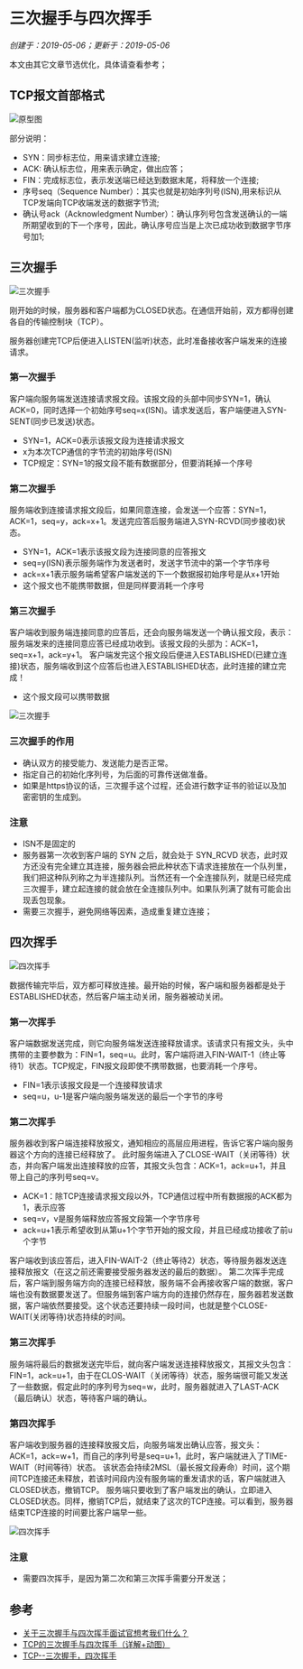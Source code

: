 # 三次握手与四次挥手

*创建于：2019-05-06；更新于：2019-05-06*

本文由其它文章节选优化，具体请查看参考；

## TCP报文首部格式

![原型图](./img/tcp.jpg)

部分说明：
- SYN：同步标志位，用来请求建立连接;
- ACK: 确认标志位，用来表示确定，做出应答；
- FIN：完成标志位，表示发送端已经达到数据末尾，将释放一个连接;
- 序号seq（Sequence Number）：其实也就是初始序列号(ISN),用来标识从TCP发端向TCP收端发送的数据字节流;
- 确认号ack（Acknowledgment Number）：确认序列号包含发送确认的一端所期望收到的下一个序号，因此，确认序号应当是上次已成功收到数据字节序号加1;

## 三次握手

![三次握手](./img/link.jpg)

刚开始的时候，服务器和客户端都为CLOSED状态。在通信开始前，双方都得创建各自的传输控制块（TCP）。

服务器创建完TCP后便进入LISTEN(监听)状态，此时准备接收客户端发来的连接请求。

### 第一次握手

客户端向服务端发送连接请求报文段。该报文段的头部中同步SYN=1，确认ACK=0，同时选择一个初始序号seq=x(ISN)。请求发送后，客户端便进入SYN-SENT(同步已发送)状态。

- SYN=1，ACK=0表示该报文段为连接请求报文
- x为本次TCP通信的字节流的初始序号(ISN)
- TCP规定：SYN=1的报文段不能有数据部分，但要消耗掉一个序号

### 第二次握手

服务端收到连接请求报文段后，如果同意连接，会发送一个应答：SYN=1，ACK=1，seq=y，ack=x+1。发送完应答后服务端进入SYN-RCVD(同步接收)状态。

- SYN=1，ACK=1表示该报文段为连接同意的应答报文
- seq=y(ISN)表示服务端作为发送者时，发送字节流中的第一个字节序号
- ack=x+1表示服务端希望客户端发送的下一个数据报初始序号是从x+1开始
- 这个报文也不能携带数据，但是同样要消耗一个序号

### 第三次握手

客户端收到服务端连接同意的应答后，还会向服务端发送一个确认报文段，表示：服务端发来的连接同意应答已经成功收到。该报文段的头部为：ACK=1，seq=x+1，ack=y+1。
客户端发完这个报文段后便进入ESTABLISHED(已建立连接)状态，服务端收到这个应答后也进入ESTABLISHED状态，此时连接的建立完成！

- 这个报文段可以携带数据

![三次握手](./img/link.gif)

### 三次握手的作用

- 确认双方的接受能力、发送能力是否正常。
- 指定自己的初始化序列号，为后面的可靠传送做准备。
- 如果是https协议的话，三次握手这个过程，还会进行数字证书的验证以及加密密钥的生成到。

### 注意

- ISN不是固定的
- 服务器第一次收到客户端的 SYN 之后，就会处于 SYN_RCVD 状态，此时双方还没有完全建立其连接，服务器会把此种状态下请求连接放在一个队列里，我们把这种队列称之为半连接队列。当然还有一个全连接队列，就是已经完成三次握手，建立起连接的就会放在全连接队列中。如果队列满了就有可能会出现丢包现象。
- 需要三次握手，避免网络等因素，造成重复建立连接；

## 四次挥手

![四次挥手](./img/fin.jpg)

数据传输完毕后，双方都可释放连接。最开始的时候，客户端和服务器都是处于ESTABLISHED状态，然后客户端主动关闭，服务器被动关闭。

### 第一次挥手

客户端数据发送完成，则它向服务端发送连接释放请求。该请求只有报文头，头中携带的主要参数为：FIN=1，seq=u。此时，客户端将进入FIN-WAIT-1（终止等待1）状态。TCP规定，FIN报文段即使不携带数据，也要消耗一个序号。

- FIN=1表示该报文段是一个连接释放请求
- seq=u，u-1是客户端向服务端发送的最后一个字节的序号

### 第二次挥手

服务器收到客户端连接释放报文，通知相应的高层应用进程，告诉它客户端向服务器这个方向的连接已经释放了。
此时服务端进入了CLOSE-WAIT（关闭等待）状态，并向客户端发出连接释放的应答，其报文头包含：ACK=1，ack=u+1，并且带上自己的序列号seq=v。

- ACK=1：除TCP连接请求报文段以外，TCP通信过程中所有数据报的ACK都为1，表示应答
- seq=v，v是服务端释放应答报文段第一个字节序号
- ack=u+1表示希望收到从第u+1个字节开始的报文段，并且已经成功接收了前u个字节

客户端收到该应答后，进入FIN-WAIT-2（终止等待2）状态，等待服务器发送连接释放报文（在这之前还需要接受服务器发送的最后的数据）。
第二次挥手完成后，客户端到服务端方向的连接已经释放，服务端不会再接收客户端的数据，客户端也没有数据要发送了。但服务端到客户端方向的连接仍然存在，服务器若发送数据，客户端依然要接受。这个状态还要持续一段时间，也就是整个CLOSE-WAIT(关闭等待)状态持续的时间。

### 第三次挥手

服务端将最后的数据发送完毕后，就向客户端发送连接释放报文，其报文头包含：FIN=1，ack=u+1，由于在CLOS-WAIT（关闭等待）状态，服务端很可能又发送了一些数据，假定此时的序列号为seq=w，此时，服务器就进入了LAST-ACK（最后确认）状态，等待客户端的确认。

### 第四次挥手

客户端收到服务器的连接释放报文后，向服务端发出确认应答，报文头：ACK=1，ack=w+1，而自己的序列号是seq=u+1，此时，客户端就进入了TIME-WAIT（时间等待）状态。
该状态会持续2MSL（最长报文段寿命）时间，这个期间TCP连接还未释放，若该时间段内没有服务端的重发请求的话，客户端就进入CLOSED状态，撤销TCP。
服务端只要收到了客户端发出的确认，立即进入CLOSED状态。同样，撤销TCP后，就结束了这次的TCP连接。可以看到，服务器结束TCP连接的时间要比客户端早一些。

![四次挥手](./img/fin.gif)

### 注意

- 需要四次挥手，是因为第二次和第三次挥手需要分开发送；


## 参考

- [关于三次握手与四次挥手面试官想考我们什么？](https://juejin.im/post/5ccd0dfc6fb9a0324a08bb73)
- [TCP的三次握手与四次挥手（详解+动图）](https://blog.csdn.net/qzcsu/article/details/72861891)
- [TCP--三次握手，四次挥手](https://www.jianshu.com/p/afdd3736c923)
